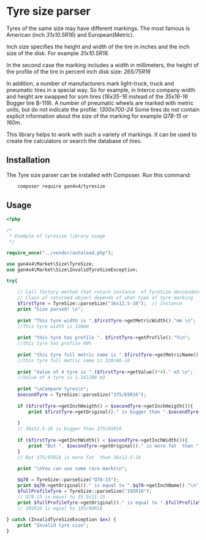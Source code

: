 # Tyre size parser

Tyres of the same size may have different markings. The most famous is American (inch *31x10.5R16*) and European(Metric). 

Inch size specifies the height and width of the tire in inches and the inch size of the disk. For example *31x10.5R16*.

In the second case the marking includes a width in millimeters, the height of the profile of the tire in percent inch disk size: *265/75R16*

In addition, a number of manufacturers mark light-truck, truck and pneumatic tires in a special way.
So for example, in Interco company width and height are swapped for som tires (*16x35-16* instead of the *35x16-16* Bogger tire B-119). 
A number of pneumatic wheels are marked with metric units, but do not indicate the profile: *1300x700-24*
Some tires do not contain explicit information about the size of the marking for example *Q78-15* or *160m*.

This library helps to work with such a variety of markings. It can be used to create tire calculators or search the database of tires.


## Installation
The Tyre size parser can be installed with Composer. Run this command:
```sh
    composer require gan4x4/tyresize
```


## Usage

```php
<?php

/* 
 * Example of tyresize library usage
 */

require_once("../vendor/autoload.php");

use gan4x4\Market\Size\TyreSize;
use gan4x4\Market\Size\InvalidTyreSizeException;

try{
    
    // Call factory method that return instance  of TyreSize descendant.
    // Class of returned object depends of what type of tyre marking 
    $firstTyre = TyreSize::parseSize("36x12.5-16");  // Instance
    print "Size parsed! \n";
    
    print "This tyre width is ".$firstTyre->getMetricWidth()."mm \n"; 
    //This tyre width is 320mm 
    
    print "this tyre has profile ". $firstTyre->getProfile()."%\n"; 
    //this tyre has profile 80%
    
    print "this tyre full metric name is ".$firstTyre->getMetricName()."\n";
    //this tyre full metric name is 320/80-16
    
    print "Value of 4 tyre is ".($firstTyre->getValue()*4)." m3 \n";
    //Value of 4 tyre is 1.161288 m3 
    
    print "\nCompare tyres\n";
    $secondTyre = TyreSize::parseSize("375/65R16");
    
    if ($firstTyre->getInchHeigth() > $secondTyre->getInchHeigth()){   
        print $firstTyre->getOriginal()." is bigger than ".$secondTyre->getOriginal()."\n";
        
    }
    // 36x12.5-16 is bigger than 375/65R16
    
    if ($firstTyre->getInchWidth() < $secondTyre->getInchWidth()){   
        print "But ". $secondTyre->getOriginal()." is more fat  than ".$firstTyre->getOriginal()."\n";
    }
    // But 375/65R16 is more fat  than 36x12.5-16

    print "\nYou can use some rare marks\n";
     
    $q78 = TyreSize::parseSize("Q78-15");
    print $q78->getOriginal()." is equal to ".$q78->getInchName()."\n";
    $fullProfileTyre = TyreSize::parseSize("195R16");
    // Q78-15 is equal to 35.5x11-15
    print $fullProfileTyre->getOriginal()." is equal to ".$fullProfileTyre->getMetricName()."\n";
    // 195R16 is equal to 195/80R16
    
} catch (InvalidTyreSizeException $ex) {
    print "Invalid tyre size";
}

```

